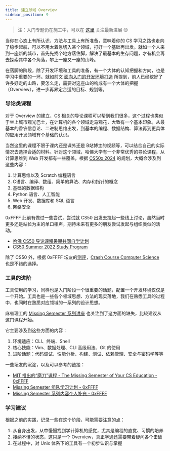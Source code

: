 ```yaml
---
title: 建立领域 Overview
sidebar_position: 9
---
```


> 注：入门专题仍在施工中，可以在 [这里](https://0xffff.one/d/1545) 关注最新进展 😊

当你在心态上有所认识、方法与工具上有所准备，意味着你的 CS 学习之路也走向了稳步起航，可以不用太着急切入某个领域，打好一个基础再出发。就如一个人来到一座新的城市，首先先找个地方落住脚，解决了最基本的生存问题，才有机会再去探索其中各个角落，攀上一座又一座的山峰。

在落脚的阶段，除了开发环境和工具的准备，有一个大体的认知把握和方向，也是学习中重要的一环。就如前文 [面向入门的开发环境打造](/getting-started/build-env) 所提到，前人已经挖好了许多好走的山路，要怎么走，需要对这座山的构成有一个大体的把握（Overview），进一步再界定合适的目标、规划等。

### 导论类课程

对于 Overview 的建立，CS 相关的导论课程可以帮到我们很多，这个过程也类似于坐上城市观光巴士，在计算机的各个领域走马观花，大致有一个基本印象。从最基本的香农信息论、二进制思维出发，到基本的编程、数据结构、算法再到更具体的应用开发领域有个基础的认识。

当然这里的课程不限于课内还是课外还是 B站博主的视频等，可以结合自己的实际情况去选择合适的材料。针对这个领域，哈佛大学有一个非常优秀的导论课程，从计算思维到 Web 开发都有一些覆盖，根据 [CS50x 2024](https://cs50.harvard.edu/x/2024/) 的规划，大概会涉及到这些内容：

1. 计算思维以及 Scratch 编程语言
2. C语言、编译、数组、简单的算法、内存和指针的概念
3. 基础的数据结构
4. Python 语言、人工智能
5. Web 开发、数据库和 SQL 语言
6. 网络安全

0xFFFF 此前有做过一些尝试，尝试就 CS50 出发去拉起一些线上讨论，虽然当时更多还是站长为主的单口相声，期待未来有更多的朋友尝试发起与组织类似的活动。

- [哈佛 CS50 导论课程暑期共同自学计划](https://0xffff.one/d/1028)
- [CS50 Summer 2022 Study Program](https://0xffff.one/d/1241)

除了 CS50 外，根据 0xFFFF 坛友的[测评](https://cs-plan.com/CS%E5%9F%BA%E7%A1%80/%E8%AF%BE%E7%A8%8B%E6%8E%A8%E8%8D%90/%E8%AE%A1%E7%AE%97%E6%9C%BA%E5%AF%BC%E8%AE%BA/%E8%AE%A1%E7%AE%97%E6%9C%BA%E9%80%9F%E6%88%90%E8%AF%BE/)，[Crash Course Computer Science](https://thecrashcourse.com/topic/computerscience/) 也是不错的选择。

### 工具的进阶

工具使用的学习，同样也是入门阶段一个很重要的话题，配置一个开发环境仅仅是一个开始。工具也是一些各个领域思想、方法的现实落地，我们在熟悉工具的过程中，也同时在熟悉对应领域的一系列的设计思想。

麻省理工的 [Missing Semester 系列讲座](https://missing.csail.mit.edu/) 也关注到了这方面的缺失，比较建议从这门课程开始。

它主要涉及到这些方面的内容：

1. 环境适应：CLI、终端、Shell
2. 核心技能：Vim、数据处理、CLI 高级用法、Git 的使用
3. 进阶话题：代码调试、性能分析、构建、测试、依赖管理、安全与密码学等等

一些坛友的沉淀，以及可以参考的链接：

- [MIT 推出的“磨刀”课程 - The Missing Semester of Your CS Education - 0xFFFF](https://0xffff.one/d/615)
- [Missing Semester 组队学习计划 - 0xFFFF](https://0xffff.one/d/1159)
- [Missing Semester 系列内容个人补充 - 0xFFFF](https://0xffff.one/d/1166)

### 学习建议

根据之前的实践，记录一些在这个阶段，可能需要注意的点：

1. 从自身出发，从中慢慢找到学计算机的感觉，尤其是编程的直觉、习惯的培养
2. 接纳不懂的状态，这只是一个 Overview，真正学通还需要带着疑问各个击破
3. 在过程中，对 Unix 体系下的工具有一个初步认识与掌握
